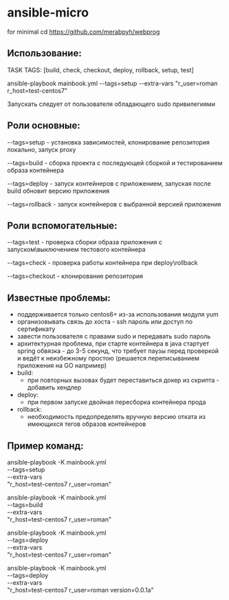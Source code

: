 # ansible-micro
for minimal cd https://github.com/merabpyh/webprog

## Использование:
TASK TAGS: [build, check, checkout, deploy, rollback, setup, test]

ansible-playbook mainbook.yml --tags=setup --extra-vars "r_user=roman r_host=test-centos7" 

Запускать следует от пользователя обладающего sudo привилегиями

## Роли основные:
--tags=setup - установка зависимостей, клонирование репозитория локально, запуск proxy

--tags=build - сборка проекта с последующей сборкой и тестированием образа контейнера

--tags=deploy - запуск контейнеров с приложением, запуская после build обновит версию приложения

--tags=rollback - запуск контейнеров с выбранной версией приложения

## Роли вспомогательные:
--tags=test - проверка сборки образа приложения с запуском\выключением тестового контейнера

--tags=check - проверка работы контейнера при deploy\rollback

--tags=checkout - клонирование репозитория

## Известные проблемы:
- поддерживается только centos6+ из-за использования модуля yum
- организовывать связь до хоста - ssh пароль или доступ по сертификату
- завести пользователя с правами sudo и передавать sudo пароль
- архитектурная проблема, при старте контейнера в java стартует spring обвязка - до 3-5 секунд,
что требует паузы перед проверкой и ведёт к неизбежному простою (решается переписыванием приложения на GO например)
- build:
    - при повторных вызовах будет переставиться докер из скрипта - добавить хендлер
- deploy:
    - при первом запуске двойная пересборка контейнера прода
- rollback:
    - необходимость предопределять вручную версию отката из имеющихся тегов образов контейнеров

## Пример команд:

ansible-playbook -K mainbook.yml \
        --tags=setup \
        --extra-vars \
        "r_host=test-centos7 r_user=roman"
        
ansible-playbook -K mainbook.yml \
        --tags=build \
        --extra-vars \
        "r_host=test-centos7 r_user=roman"
        
ansible-playbook -K mainbook.yml \
        --tags=deploy \
        --extra-vars \
        "r_host=test-centos7 r_user=roman"
        
ansible-playbook -K mainbook.yml \
        --tags=deploy \
        --extra-vars \
        "r_host=test-centos7 r_user=roman version=0.0.1a"

